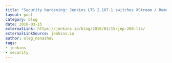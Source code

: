 ```yaml
---
title: "Security hardening: Jenkins LTS 2.107.1 switches XStream / Remoting blacklists to whitelists (JEP-200)"
layout: post
category: blog
date: 2018-03-15
externalLink: https://jenkins.io/blog/2018/03/15/jep-200-lts/
externalLinkSource: jenkins.io
author: oleg_nenashev
tags:
- jenkins
- security
---
```


